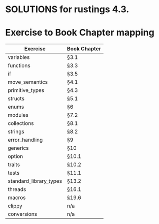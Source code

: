 # SOLUTIONS for rustings 4.3.

# Exercise to Book Chapter mapping

| Exercise               | Book Chapter |
| ---------------------- | ------------ |
| variables              | §3.1         |
| functions              | §3.3         |
| if                     | §3.5         |
| move_semantics         | §4.1         |
| primitive_types        | §4.3         |
| structs                | §5.1         |
| enums                  | §6           |
| modules                | §7.2         |
| collections            | §8.1         |
| strings                | §8.2         |
| error_handling         | §9           |
| generics               | §10          |
| option                 | §10.1        |
| traits                 | §10.2        |
| tests                  | §11.1        |
| standard_library_types | §13.2        |
| threads                | §16.1        |
| macros                 | §19.6        |
| clippy                 | n/a          |
| conversions            | n/a          |
